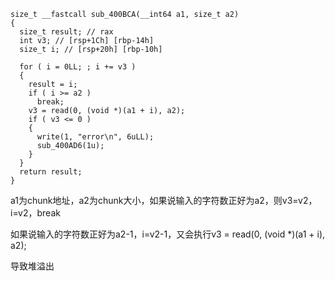 ```
size_t __fastcall sub_400BCA(__int64 a1, size_t a2)
{
  size_t result; // rax
  int v3; // [rsp+1Ch] [rbp-14h]
  size_t i; // [rsp+20h] [rbp-10h]

  for ( i = 0LL; ; i += v3 )
  {
    result = i;
    if ( i >= a2 )
      break;
    v3 = read(0, (void *)(a1 + i), a2);
    if ( v3 <= 0 )
    {
      write(1, "error\n", 6uLL);
      sub_400AD6(1u);
    }
  }
  return result;
}
```

a1为chunk地址，a2为chunk大小，如果说输入的字符数正好为a2，则v3=v2，i=v2，break

如果说输入的字符数正好为a2-1，i=v2-1，又会执行v3 = read(0, (void *)(a1 + i), a2);

导致堆溢出
